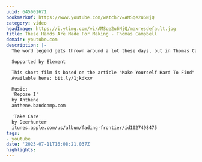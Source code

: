 ```yaml
---
uuid: 645601671
bookmarkOf: https://www.youtube.com/watch?v=AMSqe2u6NjQ
category: video
headImage: https://i.ytimg.com/vi/AMSqe2u6NjQ/maxresdefault.jpg
title: These Hands Are Made For Making - Thomas Campbell
domain: youtube.com
description: |-
  The word legend gets thrown around a lot these days, but in Thomas Campbell’s case it’s entirely justified. Filmmaker, photographer, artist, writer, painter, sculptor, surfer, skater, Thomas is a master of many traits. Desillusion spent a day with Thomas in his hometown of Santa Cruz, to discuss his influences, his meticulous approach to his craft and why creating with your hands is so important.

  Supported by Element

  This short film is based on the article "Make Yourself Hard To Find" published in 50 Desillusion Magazine, Volume 2
  Available here: bit.ly/1jkdkxv

  Music:
  'Repose I'
  by Anthéne
  anthene.bandcamp.com

  'Take Care'
  by Deerhunter
  itunes.apple.com/us/album/fading-frontier/id1027498475
tags:
- youtube
date: '2023-07-11T16:08:21.037Z'
highlights: 
---
```



